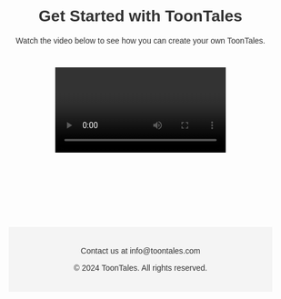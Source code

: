 <!DOCTYPE html>
<html lang="en">
<head>
    <meta charset="UTF-8">
    <meta name="viewport" content="width=device-width, initial-scale=1.0">
    <title>Get Started - ToonTales</title>
    <style>
        body, html {
            margin: 0;
            padding: 0;
            font-family: Arial, sans-serif;
            color: #333;
        }
        .video-container {
            position: relative;
            padding-bottom: 56.25%; /* 16:9 Aspect Ratio */
            padding-top: 25px;
            height: 0;
        }
        .video-container iframe {
            position: absolute;
            top: 0;
            left: 0;
            width: 100%;
            height: 100%;
        }
        .content {
            padding: 20px;
            text-align: center;
        }
        footer {
            background-color: #f4f4f4;
            text-align: center;
            padding: 20px 0;
            margin-top: 20px;
        }
    </style>
</head>
<body>

<div class="content">
    <h1>Get Started with ToonTales</h1>
    <p>Watch the video below to see how you can create your own ToonTales.</p>
    <div class="video-container">
        <!-- Example YouTube embed code -->
        <video>
</div>

<footer>
    <p>Contact us at info@toontales.com</p>
    <p>&copy; 2024 ToonTales. All rights reserved.</p>
</footer>

</body>
</html>

